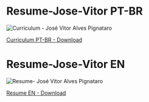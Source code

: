 # Resume-Jose-Vitor PT-BR
![Curriculum - José Vitor Alves Pignataro](https://user-images.githubusercontent.com/52422803/161410557-84f91b47-835d-4790-8356-e3c9365dc01f.jpg)
<div>
  <a href="https://github.com/Vitorpignataro/Resume-Jose-Vitor/files/8403799/Curriculum.-.currently.Jose.Vitor.Alves.Pignataro.pdf">
    Curriculum PT-BR - Download
  </a>
</div>

# Resume-Jose-Vitor EN
![Resume- José Vitor Alves Pignataro](https://user-images.githubusercontent.com/52422803/161454489-f8f22d9d-e8fb-4d12-88b0-479384d53a6d.jpg)
<div>
  <a href="https://github.com/Vitorpignataro/Resume-Jose-Vitor/files/8405862/Resume-.Jose.Vitor.Alves.Pignataro.pdf">
    Resume EN - Download
  </a>
</div>

